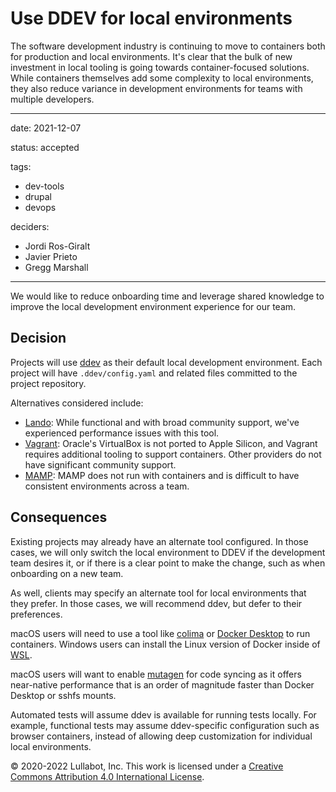 # Use DDEV for local environments

The software development industry is continuing to move to containers both for production and local environments. It's clear that the bulk of new investment in local tooling is going towards container-focused solutions. While containers themselves add some complexity to local environments, they also reduce variance in development environments for teams with multiple developers.

---

date: 2021-12-07

status: accepted

tags:
  - dev-tools
  - drupal
  - devops

deciders:
  - Jordi Ros-Giralt
  - Javier Prieto
  - Gregg Marshall

---

We would like to reduce onboarding time and leverage shared knowledge to improve the local development environment experience for our team.

## Decision

Projects will use [ddev](https://github.com/drud/ddev/) as their default local development environment. Each project will have `.ddev/config.yaml` and related files committed to the project repository.

Alternatives considered include:

- [Lando](https://lando.dev): While functional and with broad community support, we've experienced performance issues with this tool.
- [Vagrant](http://vagrantup.com): Oracle's VirtualBox is not ported to Apple Silicon, and Vagrant requires additional tooling to support containers. Other providers do not have significant community support.
- [MAMP](https://www.mamp.info/): MAMP does not run with containers and is difficult to have consistent environments across a team.

## Consequences

Existing projects may already have an alternate tool configured. In those cases, we will only switch the local environment to DDEV if the development team desires it, or if there is a clear point to make the change, such as when onboarding on a new team.

As well, clients may specify an alternate tool for local environments that they prefer. In those cases, we will recommend ddev, but defer to their preferences.

macOS users will need to use a tool like [colima](https://github.com/abiosoft/colima) or [Docker Desktop](https://www.docker.com/products/docker-desktop) to run containers. Windows users can install the Linux version of Docker inside of [WSL](https://docs.microsoft.com/en-us/windows/wsl/install).

macOS users will want to enable [mutagen](https://ddev.readthedocs.io/en/stable/users/performance/#enabling-mutagen) for code syncing as it offers near-native performance that is an order of magnitude faster than Docker Desktop or sshfs mounts.

Automated tests will assume ddev is available for running tests locally. For example, functional tests may assume ddev-specific configuration such as browser containers, instead of allowing deep customization for individual local environments.

© 2020-2022 Lullabot, Inc. This work is licensed under a [Creative Commons Attribution 4.0 International License](http://creativecommons.org/licenses/by/4.0/).
